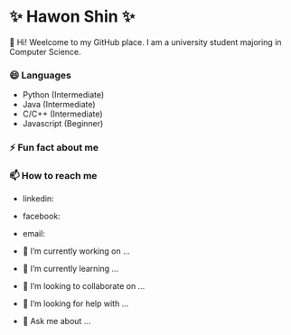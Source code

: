# ✨ Hawon Shin ✨ 

👋 Hi! Weelcome to my GitHub place. I am a university student majoring in Computer Science.

### 😄 Languages
- Python (Intermediate)
- Java (Intermediate)
- C/C++ (Intermediate)
- Javascript (Beginner)


### ⚡ Fun fact about me


### 📫 How to reach me
- linkedin:
- facebook:
- email:


- 🔭 I’m currently working on ...
- 🌱 I’m currently learning ...
- 👯 I’m looking to collaborate on ...
- 🤔 I’m looking for help with ...
- 💬 Ask me about ...
